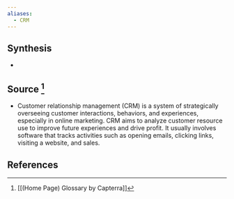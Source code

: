 ```yaml
---
aliases:
  - CRM
---
```

## Synthesis
- 
## Source [^1]
- Customer relationship management (CRM) is a system of strategically overseeing customer interactions, behaviors, and experiences, especially in online marketing. CRM aims to analyze customer resource use to improve future experiences and drive profit. It usually involves software that tracks activities such as opening emails, clicking links, visiting a website, and sales.
## References

[^1]: [[(Home Page) Glossary by Capterra]]